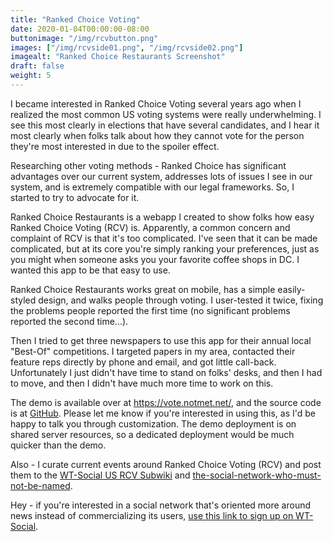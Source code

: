 ```yaml
---
title: "Ranked Choice Voting"
date: 2020-01-04T00:00:00-08:00
buttonimage: "/img/rcvbutton.png"
images: ["/img/rcvside01.png", "/img/rcvside02.png"]
imagealt: "Ranked Choice Restaurants Screenshot"
draft: false
weight: 5
---
```


I became interested in Ranked Choice Voting several years ago when I realized the most common US voting systems were really underwhelming.  I see this most clearly in elections that have several candidates, and I hear it most clearly when folks talk about how they cannot vote for the person they're most interested in due to the spoiler effect.

Researching other voting methods - Ranked Choice has significant advantages over our current system, addresses lots of issues I see in our system, and is extremely compatible with our legal frameworks.  So, I started to try to advocate for it.

Ranked Choice Restaurants is a webapp I created to show folks how easy Ranked Choice Voting (RCV) is.  Apparently, a common concern and complaint of RCV is that it's too complicated.  I've seen that it can be made complicated, but at its core you're simply ranking your preferences, just as you might when someone asks you your favorite coffee shops in DC.  I wanted this app to be that easy to use.

Ranked Choice Restaurants works great on mobile, has a simple easily-styled design, and walks people through voting.  I user-tested it twice, fixing the problems people reported the first time (no significant problems reported the second time...).

Then I tried to get three newspapers to use this app for their annual local "Best-Of" competitions.  I targeted papers in my area, contacted their feature reps directly by phone and email, and got little call-back.  Unfortunately I just didn't have time to stand on folks' desks, and then I had to move, and then I didn't have much more time to work on this.

The demo is available over at <https://vote.notmet.net/>, and the source code is at [GitHub](https://github.com/kc0bfv/RankedChoiceRestaurants).  Please let me know if you're interested in using this, as I'd be happy to talk you through customization.  The demo deployment is on shared server resources, so a dedicated deployment would be much quicker than the demo.

Also - I curate current events around Ranked Choice Voting (RCV) and post them to the [WT-Social US RCV Subwiki](https://wt.social/wt/ranked-choice-voting-in-the-us) and [the-social-network-who-must-not-be-named](https://www.facebook.com/rankedchoice/).

Hey - if you're interested in a social network that's oriented more around news instead of commercializing its users, [use this link to sign up on WT-Social](https://wt.social/gi/karl-sickendick/webpage-joiners/fg8m).

